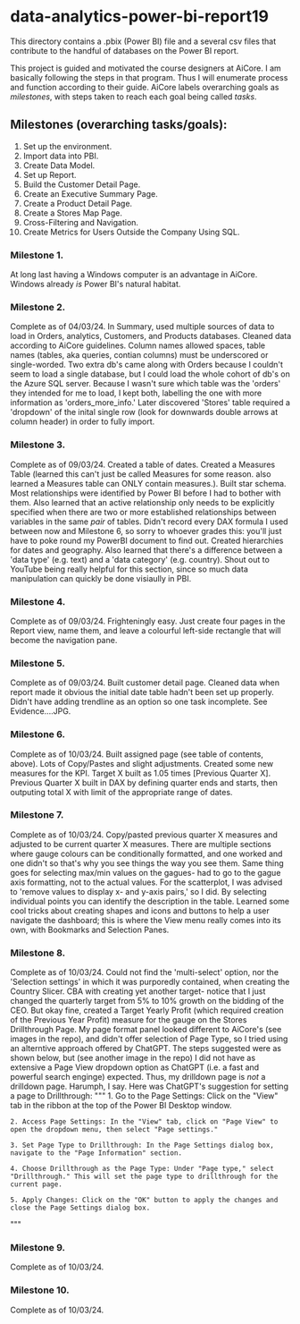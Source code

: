 # data-analytics-power-bi-report19

This directory contains a .pbix (Power BI) file and a several csv files that contribute to the handful of databases on the Power BI report. 

This project is guided and motivated the course designers at AiCore. I am basically following the steps in that program. Thus I will enumerate process and function according to their guide. AiCore labels overarching goals as *milestones*, with steps taken to reach each goal being called *tasks*.

## Milestones (overarching tasks/goals): 
1. Set up the environment. 
2. Import data into PBI. 
3. Create Data Model. 
4. Set up Report. 
5. Build the Customer Detail Page. 
6. Create an Executive Summary Page. 
7. Create a Product Detail Page.
8. Create a Stores Map Page. 
9. Cross-Filtering and Navigation. 
10. Create Metrics for Users Outside the Company Using SQL. 

### Milestone 1. 
At long last having a Windows computer is an advantage in AiCore. Windows already *is* Power BI's natural habitat. 

### Milestone 2. 
Complete as of 04/03/24. In Summary, used multiple sources of data to load in Orders, analytics, Customers, and Products databases. Cleaned data according to AiCore guidelines. Column names allowed spaces, table names (tables, aka queries, contian columns) must be underscored or single-worded. Two extra db's came along with Orders because I couldn't seem to load a single database, but I could load the whole cohort of db's on the Azure SQL server. Because I wasn't sure which table was the 'orders' they intended for me to load, I kept both, labelling the one with more information as 'orders_more_info.' Later discovered 'Stores' table required a 'dropdown' of the inital single row (look for downwards double arrows at column header) in order to fully import. 

### Milestone 3. 
Complete as of 09/03/24. Created a table of dates. Created a Measures Table (learned this can't just be called Measures for some reason. also learned a Measures table can ONLY contain measures.). Built star schema. Most relationships were identified by Power BI before I had to bother with them. Also learned that an active relationship only needs to be explicitly specified when there are two or more established relationships between variables in the same *pair* of tables. Didn't record every DAX formula I used between now and Milestone 6, so sorry to whoever grades this: you'll just have to poke round my PowerBI document to find out. Created hierarchies for dates and geography. Also learned that there's a difference between a 'data type' (e.g. text) and a 'data category' (e.g. country). Shout out to YouTube being really helpful for this section, since so much data manipulation can quickly be done visiaully in PBI. 

### Milestone 4. 
Complete as of 09/03/24. Frighteningly easy. Just create four pages in the Report view, name them, and leave a colourful left-side rectangle that will become the navigation pane. 

### Milestone 5. 
Complete as of 09/03/24. Built customer detail page. Cleaned data when report made it obvious the initial date table hadn't been set up properly. Didn't have adding trendline as an option so one task incomplete. See Evidence....JPG. 

### Milestone 6. 
Complete as of 10/03/24. Built assigned page (see table of contents, above). Lots of Copy/Pastes and slight adjustments. Created some new measures for the KPI. Target X built as 1.05 times [Previous Quarter X]. Previous Quarter X built in DAX by defining quarter ends and starts, then outputing total X with limit of the appropriate range of dates. 

### Milestone 7. 
Complete as of 10/03/24. Copy/pasted previous quarter X measures and adjusted to be current quarter X measures. There are multiple sections where gauge colours can be conditionally formatted, and one worked and one didn't so that's why you see things the way you see them. Same thing goes for selecting max/min values on the gagues- had to go to the gague axis formatting, not to the actual values. For the scatterplot, I was advised to 'remove values to display x- and y-axis pairs,' so I did. By selecting individual points you can identify the description in the table. Learned some cool tricks about creating shapes and icons and buttons to help a user navigate the dashboard; this is where the View menu really comes into its own, with Bookmarks and Selection Panes. 

### Milestone 8. 
Complete as of 10/03/24. Could not find the 'multi-select' option, nor the 'Selection settings' in which it was purporedly contained, when creating the Country Slicer. CBA with creating yet another target- notice that I just changed the quarterly target from 5% to 10% growth on the bidding of the CEO. But okay fine, created a Target Yearly Profit (which required creation of the Previous Year Profit) measure for the gauge on the Stores Drillthrough Page. My page format panel looked different to AiCore's (see images in the repo), and didn't offer selection of Page Type, so I tried using an alterntive approach offered by ChatGPT. The steps suggested were as shown below, but (see another image in the repo) I did not have as extensive a Page View dropdown option as ChatGPT (i.e. a fast and powerful search enginge) expected. Thus, my drilldown page is *not* a drilldown page. Harumph, I say. 
Here was ChatGPT's suggestion for setting a page to Drillthrough: 
"""
    1. Go to the Page Settings: Click on the "View" tab in the ribbon at the top of the Power BI Desktop window.

    2. Access Page Settings: In the "View" tab, click on "Page View" to open the dropdown menu, then select "Page settings."

    3. Set Page Type to Drillthrough: In the Page Settings dialog box, navigate to the "Page Information" section.

    4. Choose Drillthrough as the Page Type: Under "Page type," select "Drillthrough." This will set the page type to drillthrough for the current page.

    5. Apply Changes: Click on the "OK" button to apply the changes and close the Page Settings dialog box.
"""

### Milestone 9. 
Complete as of 10/03/24. 

### Milestone 10. 
Complete as of 10/03/24. 
